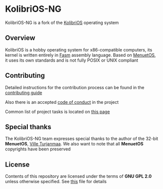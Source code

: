 # KolibriOS-NG

KolibriOS-NG is a fork of the [KolibriOS](https://kolibrios.org/) operating system

## Overview

KolibriOS is a hobby operating system for x86-compatible computers, its kernel is written entirely in [Fasm](https://flatassembler.net/) assembly language. Based on [MenuetOS](https://www.menuetos.net/), it uses its own standards and is not fully POSIX or UNIX compliant

## Contributing

Detailed instructions for the contribution process can be found in the [contributing guide](./CONTRIBUTING.md)

Also there is an accepted [code of conduct](./CODE_OF_CONDUCT.md) in the project

Common list of project tasks is located on [this page](https://github.com/orgs/kolibrios-nextgen/projects/2)

## Special thanks

The KolibriOS-NG team expresses special thanks to the author of the 32-bit __MenuetOS__, [Ville Turjanmaa](https://www.menuetos.net/contact.htm). We also want to note that all __MenuetOS__ copyrights have been preserved

## License

Contents of this repository are licensed under the terms of __GNU GPL 2.0__ unless otherwise specified. See [this](COPYING.TXT) file for details
